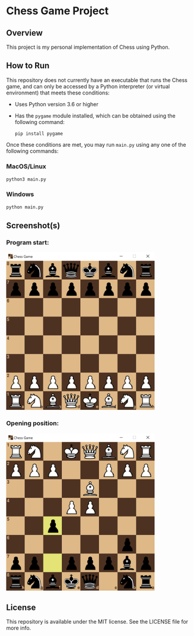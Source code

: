 # Chess Game Project

## Overview

This project is my personal implementation of Chess using Python.

## How to Run

This repository does not currently have an executable that runs the Chess game, and can only be accessed by a Python interpreter (or virtual environment) that meets these conditions:

- Uses Python version 3.6 or higher
- Has the `pygame` module installed, which can be obtained using the following command:

  ```
  pip install pygame
  ```

Once these conditions are met, you may run `main.py` using any one of the following commands:

### MacOS/Linux

```
python3 main.py
```

### Windows

```
python main.py
```

## Screenshot(s)

### Program start:

<img src="./images/screenshots/Chess-Game-Start.png" alt="Chess Game Start Window" width="400"/>

### Opening position:

<img src="./images/screenshots/Chess-Game-Opening.png" alt="Chess Game Opening Window" width="400"/>

## License

This repository is available under the MIT license. See the LICENSE file for more info.
